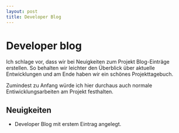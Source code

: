 ```yaml
---
layout: post
title: Developer Blog
---
```


# Developer blog

Ich schlage vor, dass wir bei Neuigkeiten zum Projekt Blog-Einträge erstellen. So behalten wir leichter den Überblick über aktuelle Entwicklungen und am Ende haben wir ein schönes Projekttagebuch.

Zumindest zu Anfang würde ich hier durchaus auch normale Entiwicklungsarbeiten am Projekt festhalten.

## Neuigkeiten

* Developer Blog mit erstem Eintrag angelegt.
